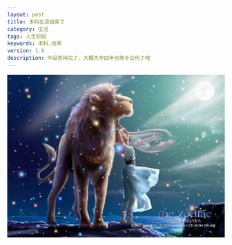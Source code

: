 ```yaml
---
layout: post
title: 本科生涯结束了
category: 生活
tags: 人生阶段
keywords: 本科,结束
version: 1.0
description: 毕设答辩完了，大概大学四年也等于交代了吧
---
```


![1][image-1]

[image-1]:	/public/img/constellation/sz.jpg
